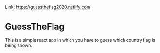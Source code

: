 Link: https://guesstheflag2020.netlify.com

# GuessTheFlag
This is a simple react app in which you have to guess which country flag is being shown.
